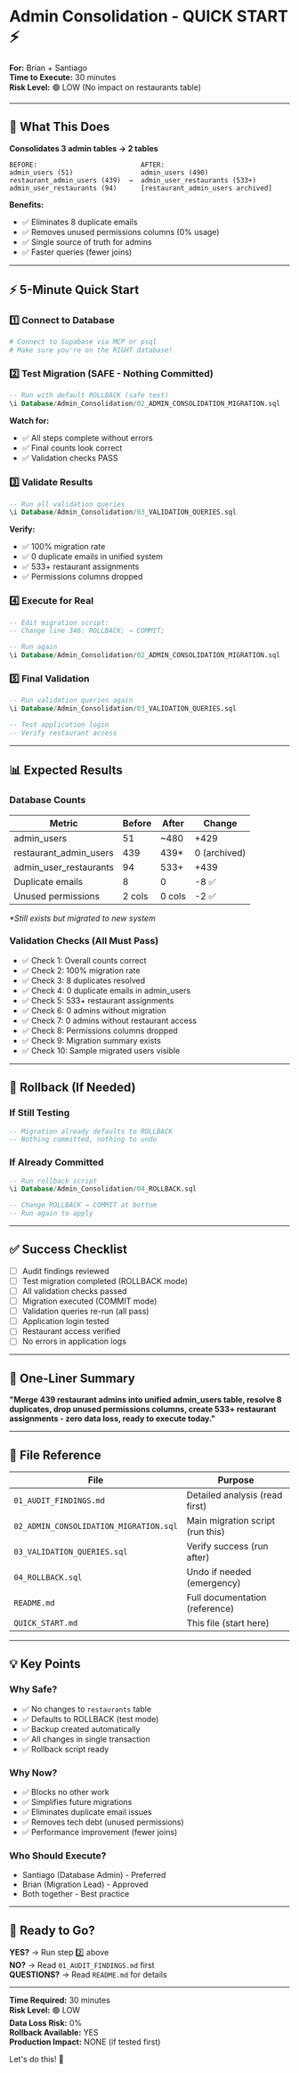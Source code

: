 # Admin Consolidation - QUICK START ⚡

**For:** Brian + Santiago  
**Time to Execute:** 30 minutes  
**Risk Level:** 🟢 LOW (No impact on restaurants table)

---

## 🎯 What This Does

**Consolidates 3 admin tables → 2 tables**

```
BEFORE:                          AFTER:
admin_users (51)                 admin_users (490)
restaurant_admin_users (439)  →  admin_user_restaurants (533+)
admin_user_restaurants (94)      [restaurant_admin_users archived]
```

**Benefits:**
- ✅ Eliminates 8 duplicate emails
- ✅ Removes unused permissions columns (0% usage)
- ✅ Single source of truth for admins
- ✅ Faster queries (fewer joins)

---

## ⚡ 5-Minute Quick Start

### 1️⃣ Connect to Database
```bash
# Connect to Supabase via MCP or psql
# Make sure you're on the RIGHT database!
```

### 2️⃣ Test Migration (SAFE - Nothing Committed)
```sql
-- Run with default ROLLBACK (safe test)
\i Database/Admin_Consolidation/02_ADMIN_CONSOLIDATION_MIGRATION.sql
```

**Watch for:**
- ✅ All steps complete without errors
- ✅ Final counts look correct
- ✅ Validation checks PASS

### 3️⃣ Validate Results
```sql
-- Run all validation queries
\i Database/Admin_Consolidation/03_VALIDATION_QUERIES.sql
```

**Verify:**
- ✅ 100% migration rate
- ✅ 0 duplicate emails in unified system
- ✅ 533+ restaurant assignments
- ✅ Permissions columns dropped

### 4️⃣ Execute for Real
```sql
-- Edit migration script:
-- Change line 346: ROLLBACK; → COMMIT;

-- Run again
\i Database/Admin_Consolidation/02_ADMIN_CONSOLIDATION_MIGRATION.sql
```

### 5️⃣ Final Validation
```sql
-- Run validation queries again
\i Database/Admin_Consolidation/03_VALIDATION_QUERIES.sql

-- Test application login
-- Verify restaurant access
```

---

## 📊 Expected Results

### Database Counts
| Metric | Before | After | Change |
|--------|--------|-------|--------|
| admin_users | 51 | ~480 | +429 |
| restaurant_admin_users | 439 | 439* | 0 (archived) |
| admin_user_restaurants | 94 | 533+ | +439 |
| Duplicate emails | 8 | 0 | -8 ✅ |
| Unused permissions | 2 cols | 0 cols | -2 ✅ |

*\*Still exists but migrated to new system*

### Validation Checks (All Must Pass)
- ✅ Check 1: Overall counts correct
- ✅ Check 2: 100% migration rate
- ✅ Check 3: 8 duplicates resolved
- ✅ Check 4: 0 duplicate emails in admin_users
- ✅ Check 5: 533+ restaurant assignments
- ✅ Check 6: 0 admins without migration
- ✅ Check 7: 0 admins without restaurant access
- ✅ Check 8: Permissions columns dropped
- ✅ Check 9: Migration summary exists
- ✅ Check 10: Sample migrated users visible

---

## 🚨 Rollback (If Needed)

### If Still Testing
```sql
-- Migration already defaults to ROLLBACK
-- Nothing committed, nothing to undo
```

### If Already Committed
```sql
-- Run rollback script
\i Database/Admin_Consolidation/04_ROLLBACK.sql

-- Change ROLLBACK → COMMIT at bottom
-- Run again to apply
```

---

## ✅ Success Checklist

- [ ] Audit findings reviewed
- [ ] Test migration completed (ROLLBACK mode)
- [ ] All validation checks passed
- [ ] Migration executed (COMMIT mode)
- [ ] Validation queries re-run (all pass)
- [ ] Application login tested
- [ ] Restaurant access verified
- [ ] No errors in application logs

---

## 🎯 One-Liner Summary

**"Merge 439 restaurant admins into unified admin_users table, resolve 8 duplicates, drop unused permissions columns, create 533+ restaurant assignments - zero data loss, ready to execute today."**

---

## 📁 File Reference

| File | Purpose |
|------|---------|
| `01_AUDIT_FINDINGS.md` | Detailed analysis (read first) |
| `02_ADMIN_CONSOLIDATION_MIGRATION.sql` | Main migration script (run this) |
| `03_VALIDATION_QUERIES.sql` | Verify success (run after) |
| `04_ROLLBACK.sql` | Undo if needed (emergency) |
| `README.md` | Full documentation (reference) |
| `QUICK_START.md` | This file (start here) |

---

## 💡 Key Points

### Why Safe?
- ✅ No changes to `restaurants` table
- ✅ Defaults to ROLLBACK (test mode)
- ✅ Backup created automatically
- ✅ All changes in single transaction
- ✅ Rollback script ready

### Why Now?
- ✅ Blocks no other work
- ✅ Simplifies future migrations
- ✅ Eliminates duplicate email issues
- ✅ Removes tech debt (unused permissions)
- ✅ Performance improvement (fewer joins)

### Who Should Execute?
- Santiago (Database Admin) - Preferred
- Brian (Migration Lead) - Approved
- Both together - Best practice

---

## 🚀 Ready to Go?

**YES?** → Run step 2️⃣ above  
**NO?** → Read `01_AUDIT_FINDINGS.md` first  
**QUESTIONS?** → Read `README.md` for details

---

**Time Required:** 30 minutes  
**Risk Level:** 🟢 LOW  
**Data Loss Risk:** 0%  
**Rollback Available:** YES  
**Production Impact:** NONE (if tested first)

Let's do this! 💪

